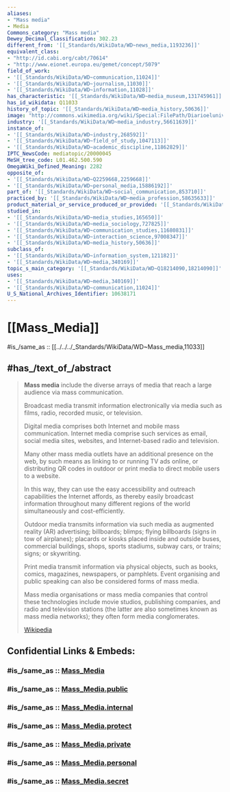 ```yaml
---
aliases:
- "Mass media"
- Media
Commons_category: "Mass media"
Dewey_Decimal_Classification: 302.23
different_from: '[[_Standards/WikiData/WD~news_media,1193236]]'
equivalent_class:
- "http://id.cabi.org/cabt/70614"
- "http://www.eionet.europa.eu/gemet/concept/5079"
field_of_work:
- '[[_Standards/WikiData/WD~communication,11024]]'
- '[[_Standards/WikiData/WD~journalism,11030]]'
- '[[_Standards/WikiData/WD~information,11028]]'
has_characteristic: '[[_Standards/WikiData/WD~media_museum,131745961]]'
has_id_wikidata: Q11033
history_of_topic: '[[_Standards/WikiData/WD~media_history,50636]]'
image: "http://commons.wikimedia.org/wiki/Special:FilePath/Diarioeluniverso.JPG"
industry: '[[_Standards/WikiData/WD~media_industry,56611639]]'
instance_of:
- '[[_Standards/WikiData/WD~industry,268592]]'
- '[[_Standards/WikiData/WD~field_of_study,1047113]]'
- '[[_Standards/WikiData/WD~academic_discipline,11862829]]'
IPTC_NewsCode: mediatopic/20000045
MeSH_tree_code: L01.462.500.590
OmegaWiki_Defined_Meaning: 2282
opposite_of:
- '[[_Standards/WikiData/WD~Q2259668,2259668]]'
- '[[_Standards/WikiData/WD~personal_media,15886192]]'
part_of: '[[_Standards/WikiData/WD~social_communication,853710]]'
practiced_by: '[[_Standards/WikiData/WD~media_profession,58635633]]'
product_material_or_service_produced_or_provided: '[[_Standards/WikiData/WD~information,11028]]'
studied_in:
- '[[_Standards/WikiData/WD~media_studies,165650]]'
- '[[_Standards/WikiData/WD~media_sociology,727825]]'
- '[[_Standards/WikiData/WD~communication_studies,11680831]]'
- '[[_Standards/WikiData/WD~interaction_science,97008347]]'
- '[[_Standards/WikiData/WD~media_history,50636]]'
subclass_of:
- '[[_Standards/WikiData/WD~information_system,121182]]'
- '[[_Standards/WikiData/WD~media,340169]]'
topic_s_main_category: '[[_Standards/WikiData/WD~Q18214090,18214090]]'
uses:
- '[[_Standards/WikiData/WD~media,340169]]'
- '[[_Standards/WikiData/WD~communication,11024]]'
U_S_National_Archives_Identifier: 10638171
---
```


# [[Mass_Media]]

#is_/same_as :: [[../../../_Standards/WikiData/WD~Mass_media,11033]]

## #has_/text_of_/abstract 

> **Mass media** include the diverse arrays of media that reach a large audience via mass communication.
>
> Broadcast media transmit information electronically via media 
> such as films, radio, recorded music, or television. 
> 
> Digital media comprises both Internet and mobile mass communication. 
> Internet media comprise such services as email, social media sites, websites, 
> and Internet-based radio and television. 
> 
> Many other mass media outlets have an additional presence on the web, 
> by such means as linking to or running TV ads online, 
> or distributing QR codes in outdoor or print media to direct mobile users to a website. 
> 
> In this way, they can use the easy accessibility and outreach capabilities the Internet affords, 
> as thereby easily broadcast information throughout many different regions of the world 
> simultaneously and cost-efficiently. 
> 
> Outdoor media transmits information via such media as augmented reality (AR) advertising; 
> billboards; blimps; flying billboards (signs in tow of airplanes); 
> placards or kiosks placed inside and outside buses, commercial buildings, shops, 
> sports stadiums, subway cars, or trains; signs; or skywriting. 
> 
> Print media transmit information via physical objects, 
> such as books, comics, magazines, newspapers, or pamphlets. 
> Event organising and public speaking can also be considered forms of mass media.
>
> Mass media organisations or mass media companies that control these technologies 
> include movie studios, publishing companies, and radio and television stations 
> (the latter are also sometimes known as mass media networks); they often form media conglomerates.
>
> [Wikipedia](https://en.wikipedia.org/wiki/Mass%20media)


## Confidential Links & Embeds: 

### #is_/same_as :: [Mass_Media](/_Standards/Society/Communication/Media/Mass_Media.md) 

### #is_/same_as :: [Mass_Media.public](/_public/Society/Communication/Media/Mass_Media.public.md) 

### #is_/same_as :: [Mass_Media.internal](/_internal/Society/Communication/Media/Mass_Media.internal.md) 

### #is_/same_as :: [Mass_Media.protect](/_protect/Society/Communication/Media/Mass_Media.protect.md) 

### #is_/same_as :: [Mass_Media.private](/_private/Society/Communication/Media/Mass_Media.private.md) 

### #is_/same_as :: [Mass_Media.personal](/_personal/Society/Communication/Media/Mass_Media.personal.md) 

### #is_/same_as :: [Mass_Media.secret](/_secret/Society/Communication/Media/Mass_Media.secret.md)

